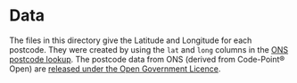 # Data

The files in this directory give the Latitude and Longitude for each postcode. They were created by using the `lat` and `long` columns in the [ONS postcode lookup](http://geoportal.statistics.gov.uk/items/national-statistics-postcode-lookup-august-2018). The postcode data from ONS (derived from Code-Point® Open) are [released under the Open Government Licence](https://www.ons.gov.uk/methodology/geography/licences). 
